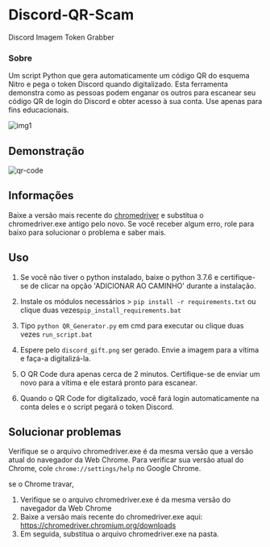 # Discord-QR-Scam
Discord Imagem Token Grabber

### Sobre
Um script Python que gera automaticamente um código QR do esquema Nitro e pega o token Discord quando digitalizado. Esta ferramenta demonstra como as pessoas podem enganar os outros
para escanear seu código QR de login do Discord e obter acesso à sua conta. Use apenas para fins educacionais.

![img1](https://media.discordapp.net/attachments/952559002959622194/953948834143305728/Screenshot_2.png)

## Demonstração
![qr-code](https://user-images.githubusercontent.com/75003671/117522092-fd79ff80-afe3-11eb-938c-23dd68d5927c.gif)

## Informações
Baixe a versão mais recente do [chromedriver](https://chromedriver.chromium.org/downloads) e substitua o chromedriver.exe antigo pelo novo. Se você receber algum erro, role para baixo para solucionar o problema e saber mais.

## Uso
1. Se você não tiver o python instalado, baixe o python 3.7.6
e certifique-se de clicar na opção 'ADICIONAR AO CAMINHO' durante
a instalação.

2. Instale os módulos necessários > ```pip install -r requirements.txt``` ou clique duas vezes`pip_install_requirements.bat`

3. Tipo ```python QR_Generator.py``` em cmd para executar ou clique duas vezes `run_script.bat`

4. Espere pelo `discord_gift.png` ser gerado. Envie a imagem para a vítima e faça-a digitalizá-la.

5. O QR Code dura apenas cerca de 2 minutos. Certifique-se de enviar um novo para a vítima e ele estará pronto para escanear.

6. Quando o QR Code for digitalizado, você fará login automaticamente na conta deles e o script pegará o token Discord.

## Solucionar problemas
Verifique se o arquivo chromedriver.exe é da mesma versão que a versão atual do navegador da Web Chrome. Para verificar sua versão atual do Chrome,
cole `chrome://settings/help` no Google Chrome.

se o Chrome travar,

1. Verifique se o arquivo chromedriver.exe é da mesma versão do navegador da Web Chrome
2. Baixe a versão mais recente do chromedriver.exe aqui: https://chromedriver.chromium.org/downloads
3. Em seguida, substitua o arquivo chromedriver.exe na pasta.

